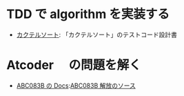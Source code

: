 # TDD で algorithm を実装する

- [カクテルソート](./requirements/cocktail_sort.md): 「カクテルソート」のテストコード設計書

# Atcoder 　の問題を解く

- [ABC083B の Docs](./docs/Atcoder/ABC083B.md):[ABC083B 解放のソース](./Atcoder/ABC083B.py)
